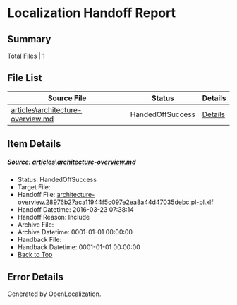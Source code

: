 # <a name='report-top'></a> Localization Handoff Report

## Summary
 Total Files | 1

## File List
 Source File | Status | Details 
 ----------- | ------ | ------- 
 [articles\architecture-overview.md](https://github.com/OpenLocalizationTest/azuretest/blob/98682a0468ca414a1ef12ceec2e30987325ed334/articles/architecture-overview.md) | HandedOffSuccess | [Details](#ef9dd65df941b9a7dc785eec68098ba6987064286178)

## Item Details
##### <a name='ef9dd65df941b9a7dc785eec68098ba6987064286178'></a> Source: [articles\architecture-overview.md](https://github.com/OpenLocalizationTest/azuretest/blob/98682a0468ca414a1ef12ceec2e30987325ed334/articles/architecture-overview.md)
* Status: HandedOffSuccess
* Target File: 
* Handoff File: [architecture-overview.28976b27aca11944f5c097e2ea8a44d47035debc.pl-pl.xlf](https://github.com/OpenLocalizationTest/azuretest.handoff/blob/1090238d5b2b32e1aa99bf5f3b1803ab6a1b5e1c/ol-handoff/OpenLocalizationTestOrg/azure-content-plpl-test/master/ht/architecture-overview.28976b27aca11944f5c097e2ea8a44d47035debc.pl-pl.xlf)
* Handoff Datetime: 2016-03-23 07:38:14
* Handoff Reason: Include
* Archive File: 
* Archive Datetime: 0001-01-01 00:00:00
* Handback File: 
* Handback Datetime: 0001-01-01 00:00:00
* [Back to Top](#report-top)


## Error Details

Generated by OpenLocalization.
